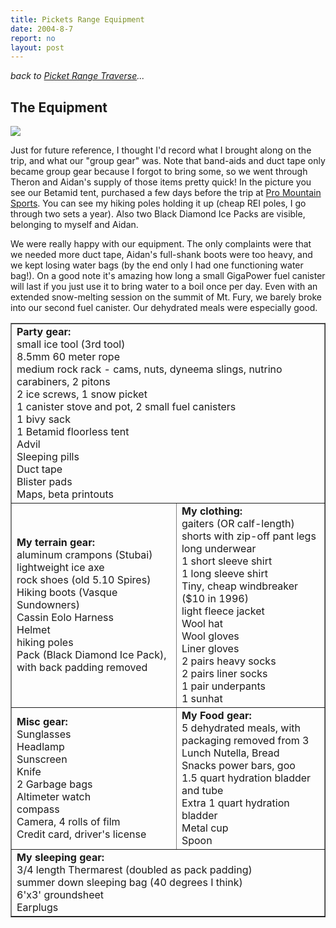 ```yaml
---
title: Pickets Range Equipment
date: 2004-8-7
report: no
layout: post
---
```


*back to [Picket Range Traverse](#/sections/trips/2004_pickets)...*

The Equipment
---
![](images/articles/trips/2004/a_equipment.jpg)

Just for future reference, I thought I'd record what I brought along on
the trip, and what our "group gear" was. Note that band-aids and duct tape
only became group gear because I forgot to bring some, so we went through
Theron and Aidan's supply of those items pretty quick! In the picture you see
our Betamid tent, purchased a few days before the trip at [Pro
Mountain Sports](http://promountainsports.com/). 
You can see my hiking poles holding it up (cheap REI
poles, I go through two sets a year). Also two Black Diamond Ice Packs are
visible, belonging to myself and Aidan.

We were really happy with our equipment. The only complaints were that we needed
more duct tape, Aidan's full-shank boots were too heavy, and we kept losing
water bags (by the end only I had one functioning water bag!). On a good
note it's amazing how long a small GigaPower fuel canister will last if you
just use it to bring water to a boil once per day. Even with an extended
snow-melting session on the summit of Mt. Fury, we barely broke into our
second fuel canister. Our dehydrated meals were especially good.

<table border=1> 
<tr>
<td colspan=2>
<b>Party gear:</b><br>
small ice tool (3rd tool)<br>
8.5mm 60 meter rope<br>
medium rock rack - cams, nuts, dyneema slings, nutrino carabiners, 2 pitons<br>
2 ice screws, 1 snow picket<br>
1 canister stove and pot, 2 small fuel canisters<br>
1 bivy sack<br>
1 Betamid floorless tent<br>
Advil<br>
Sleeping pills<br>
Duct tape<br>
Blister pads<br>
Maps, beta printouts<br>
</td>
</tr>

<tr>
<td>
<b>My terrain gear:</b><br>
aluminum crampons (Stubai)<br>
lightweight ice axe<br>
rock shoes (old 5.10 Spires)<br>
Hiking boots (Vasque Sundowners)<br>
Cassin Eolo Harness<br>
Helmet<br>
hiking poles<br>
Pack (Black Diamond Ice Pack), with back padding removed<br>
</td>
<td>
<b>My clothing:</b><br>
gaiters (OR calf-length)<br>
shorts with zip-off pant legs<br>
long underwear<br>
1 short sleeve shirt<br>
1 long sleeve shirt<br>
Tiny, cheap windbreaker ($10 in 1996)<br>
light fleece jacket<br>
Wool hat<br>
Wool gloves<br>
Liner gloves<br>
2 pairs heavy socks<br>
2 pairs liner socks<br>
1 pair underpants<br>
1 sunhat<br>
</td>
</tr>

<tr><td>
<b>Misc gear:</b><br>
Sunglasses<br>
Headlamp<br>
Sunscreen<br>
Knife<br>
2 Garbage bags<br>
Altimeter watch<br>
compass<br>
Camera, 4 rolls of film<br>
Credit card, driver's license<br>
</td>
<td>
<b>My Food gear:</b><br>
5 dehydrated meals, with packaging removed from 3<br>
Lunch Nutella, Bread<br>
Snacks power bars, goo<br>
1.5 quart hydration bladder and tube<br>
Extra 1 quart hydration bladder<br>
Metal cup<br>
Spoon<br>
</td>
</tr>

<tr><td colspan=2>
<b>My sleeping gear:</b><br>
3/4 length Thermarest (doubled as pack padding)<br>
summer down sleeping bag (40 degrees I think)<br>
6'x3' groundsheet<br>
Earplugs<br>
</td>
</tr>
</table>
